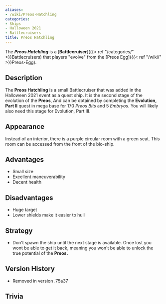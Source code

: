 ```yaml
---
aliases:
- /wiki/Preos-Hatchling
categories:
- Ships
- Halloween 2021
- Battlecruisers
title: Preos Hatchling
---
```


The **_Preos Hatchling_** is a [**Battlecruiser**]({{< ref "/categories/" >}}Battlecruisers) that players "evolve" from the [Preos Egg]({{< ref "/wiki/" >}}Preos-Egg). 

## Description

The **Preos Hatchling** is a small Battlecruiser that was added in the Halloween 2021 event as a quest ship. It is the second stage of the evolution of the **Preos**, And can be obtained by completing the **Evolution, Part II** quest in mega base for 170 _Preos Bits_ and 5 _Embryos_. You will likely also need this stage for Evolution, Part III.

## Appearance

Instead of an interior, there is a purple circular room with a green seat. This room can be accessed from the front of the bio-ship.

## Advantages

- Small size
- Excellent maneuverability
- Decent health

## Disadvantages

- Huge target
- Lower shields make it easier to hull

## Strategy

- Don't spawn the ship until the next stage is available. Once lost you wont be able to get it back, meaning you won't be able to unlock the true potential of the **Preos.**

## Version History 

- Removed in version .75a37

## Trivia
